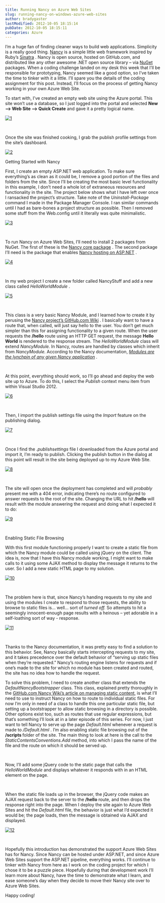 ```yaml
---
title: Running Nancy on Azure Web Sites
slug: running-nancy-on-windows-azure-web-sites
author: bradygaster
lastModified: 2012-10-05 18:15:14
pubDate: 2012-10-05 18:15:11
categories: Azure
---
```


<p>I&#x2019;m a huge fan of finding cleaner ways to build web applications. Simplicity is a really good thing.
  <a href="https://github.com/NancyFx/Nancy">Nancy</a>  is a simple little web framework inspired by Ruby&#x2019;s
  <a href="http://www.sinatrarb.com/">Sinatra</a> . Nancy is open source, hosted on GitHub.com, and distributed like any other awesome .NET open source library &#x2013; via
  <a href="http://nuget.org/packages?q=nancy">NuGet</a>  packages. When a coding challenge landed on my desk this week that I&#x2019;ll be responsible for prototyping, Nancy seemed like a good option, so I&#x2019;ve taken the time to tinker with it a little. I&#x2019;ll spare you the details of the coding assignment
  for this post. Instead, I&#x2019;ll focus on the process of getting Nancy working in your own Azure Web Site. </p>
<p>To start with, I&#x2019;ve created an empty web site using the Azure portal. This site won&#x2019;t use a database, so I just logged into the portal and selected <strong>New &#x2013;&gt; Web Site &#x2013;&gt; Quick Create</strong>  and gave it a pretty logical name. </p>
<p>
  <a href="/Media/Default/Windows-Live-Writer/Running-NancyFx-on-Windows-Azure-Web-Sit_A703/1_2.png">
    <img alt="1" src="/posts/running-nancy-on-windows-azure-web-sites/media/1_thumb.png">
  </a> 
</p>
<p>&#xA0;</p>
<p>Once the site was finished cooking, I grab the publish profile settings from the site&#x2019;s dashboard. </p>
<p>
  <a href="/Media/Default/Windows-Live-Writer/Running-NancyFx-on-Windows-Azure-Web-Sit_A703/2_2.png">
    <img alt="2" src="/posts/running-nancy-on-windows-azure-web-sites/media/2_thumb.png">
  </a> 
</p>
Getting Started with Nancy
<p>First, I create an empty ASP.NET web application. To make sure everything&#x2019;s as clean as it could be, I remove a good portion of the files and folders from the site. Since I&#x2019;ll be creating the most basic level functionality in this example, I don&#x2019;t need
  a whole lot of extraneous resources and functionality in the site. The project below shows what I have left over once I ransacked the project&#x2019;s structure. Take note of the <em>Uninstall-Package</em>  command I made in the Package Manager Console. I ran
  similar commands until I had as bare-bones a project structure as possible. Then I removed some stuff from the Web.config until it literally was quite minimalistic.</p>
<p>
  <a href="/Media/Default/Windows-Live-Writer/Running-NancyFx-on-Windows-Azure-Web-Sit_A703/3_2.png">
    <img alt="3" src="/posts/running-nancy-on-windows-azure-web-sites/media/3_thumb.png">
  </a> 
</p>
<p>&#xA0;</p>
<p>To run Nancy on Azure Web Sites, I&#x2019;ll need to install 2 packages from NuGet. The first of these is the
  <a href="http://nuget.org/packages/Nancy">Nancy core package</a> . The second package I&#x2019;ll need is the package that enables
  <a href="http://nuget.org/packages/Nancy.Hosting.Aspnet">Nancy hosting on ASP.NET</a> . </p>
<p>
  <a href="/Media/Default/Windows-Live-Writer/Running-NancyFx-on-Windows-Azure-Web-Sit_A703/4_2.png">
    <img alt="4" src="/posts/running-nancy-on-windows-azure-web-sites/media/4_thumb.png">
  </a> 
</p>
<p>&#xA0;</p>
<p>In my web project I create a new folder called NancyStuff and add a new class called <em>HelloWorldModule</em> . </p>
<p>
  <a href="/Media/Default/Windows-Live-Writer/Running-NancyFx-on-Windows-Azure-Web-Sit_A703/5_4.png">
    <img alt="5" src="/posts/running-nancy-on-windows-azure-web-sites/media/5_thumb_1.png">
  </a> 
</p>
<p>&#xA0;</p>
<p>This class is a very basic Nancy Module, and I learned how to create it by perusing the
  <a href="https://github.com/NancyFx/Nancy/wiki/Exploring-the-nancy-module">Nancy project&#x2019;s GitHub.com Wiki</a> . I basically want to have a route that, when called, will just say hello to the user. You don&#x2019;t get much simpler than this for assigning functionality to a given route. When the user requests the <strong>/hello</strong>   route using an HTTP GET request, the message <strong>Hello World</strong>  is rendered to the response stream. The <em>HelloWorldModule </em> class will extend <em>NancyModule. </em> In Nancy, routes are handled by classes which inherit from <em>NancyModule. </em> According
  to the Nancy documentation, <em><a href="https://github.com/NancyFx/Nancy/wiki/Exploring-the-nancy-module">Modules are the lynchpin of any given Nancy application</a> . </em> &#xA0;</p>

<p>&#xA0;</p>
<p>At this point, everything should work, so I&#x2019;ll go ahead and deploy the web site up to Azure. To do this, I select the <em>Publish </em> context menu item from within Visual Studio 2012. </p>
<p>
  <a href="/Media/Default/Windows-Live-Writer/Running-NancyFx-on-Windows-Azure-Web-Sit_A703/6_2.png">
    <img alt="6" src="/posts/running-nancy-on-windows-azure-web-sites/media/6_thumb.png">
  </a> 
</p>
<p>&#xA0;</p>
<p>Then, I import the publish settings file using the <em>Import </em> feature on the publishing dialog. </p>
<p>
  <a href="/Media/Default/Windows-Live-Writer/Running-NancyFx-on-Windows-Azure-Web-Sit_A703/7_2.png">
    <img alt="7" src="/posts/running-nancy-on-windows-azure-web-sites/media/7_thumb.png">
  </a> 
</p>
<p>&#xA0;</p>
<p>Once I find the .<em>publishsettings </em> file I downloaded from the Azure portal and import it, I&#x2019;m ready to publish. Clicking the publish button in the dialog at this point will result in the site being deployed up to my Azure Web Site. </p>
<p>
  <a href="/Media/Default/Windows-Live-Writer/Running-NancyFx-on-Windows-Azure-Web-Sit_A703/8_2.png">
    <img alt="8" src="/posts/running-nancy-on-windows-azure-web-sites/media/8_thumb.png">
  </a> 
</p>
<p>&#xA0;</p>
<p>The site will open once the deployment has completed and will <em>probably </em> present me with a 404 error, indicating there&#x2019;s no route configured to answer requests to the root of the site. Changing the URL to hit <strong>/hello</strong>  will result
  with the module answering the request and doing what I expected it to do:</p>
<p>
  <a href="/Media/Default/Windows-Live-Writer/Running-NancyFx-on-Windows-Azure-Web-Sit_A703/9_2.png">
    <img alt="9" src="/posts/running-nancy-on-windows-azure-web-sites/media/9_thumb.png">
  </a> 
</p>
<p>&#xA0;</p>
Enabling Static File Browsing
<p>With this first module functioning properly I want to create a static file from which the Nancy module could be called using jQuery on the client. The idea is, now that I have this Nancy module working, I might want to make calls to it using some AJAX
  method to display the message it returns to the user. So I add a new static HTML page to my solution. </p>
<p>
  <a href="/Media/Default/Windows-Live-Writer/Running-NancyFx-on-Windows-Azure-Web-Sit_A703/10_4.png">
    <img alt="10" src="/posts/running-nancy-on-windows-azure-web-sites/media/10_thumb_1.png">
  </a> 
</p>
<p>&#xA0;</p>
<p>The problem here is that, since Nancy&#x2019;s handing requests to my site and using the modules I create to respond to those requests, the ability to browse to static files is&#x2026; well&#x2026; sort of <em>turned off. </em> So attempts to hit a seemingly innocent-enough
  page results with a heinous &#x2013; yet adorable in a self-loathing sort of way - response. </p>
<p>
  <a href="/Media/Default/Windows-Live-Writer/Running-NancyFx-on-Windows-Azure-Web-Sit_A703/11_2.png">
    <img alt="11" src="/posts/running-nancy-on-windows-azure-web-sites/media/11_thumb.png">
  </a> 
</p>
<p>&#xA0;</p>
<p>Thanks to the Nancy documentation, it was pretty easy to find a solution to this behavior. See, Nancy basically starts intercepting requests to my site, and it takes precedence over the default behavior of &#x201C;serving up static files when they&#x2019;re requested.&#x201D;
  Nancy&#x2019;s routing engine listens for requests and if one&#x2019;s made to the site for which no module has been created and routed, the site has no idea how to handle the request. </p>
<p>To solve this problem, I need to create another class that extends the <em>DefaultNancyBootstrapper </em> class. This class, explained pretty thoroughly in the
  <a href="https://github.com/NancyFx/Nancy/wiki/Managing-static-content">GitHub.com Nancy Wiki&#x2019;s article on managing static content</a>, is what I&#x2019;ll need to use to instruct Nancy on how to route to individual static files. For now I&#x2019;m only in need of a class to handle this one particular static file, but setting up a bootstrapper
  to allow static browsing in a directory is possible. Other options exist too, such as routes that use regular expressions, but that&#x2019;s something I&#x2019;ll look at in a later episode of this series. For now, I just want to tell Nancy to serve up the page <em>Default.html </em> whenever
  a request is made to <em>/Default.html</em> . I&#x2019;m also enabling static file browsing out of the <strong>/scripts </strong> folder of the site. The main thing to look at here is the call to the <em>StaticContentsConventions.Add</em>  method, into which
  I pass the name of the file and the route on which it should be served up. </p>

<p>&#xA0;</p>
<p>Now, I&#x2019;ll add some jQuery code to the static page that calls the <em>HelloWorldModule</em>  and displays whatever it responds with in an HTML element on the page. </p>

<p>&#xA0;</p>
<p>When the static file loads up in the browser, the jQuery code makes an AJAX request back to the server to the <strong>/hello</strong>  route, and then drops the response right into the page. When I deploy the site again to Azure Web Sites and hit the <em>Default.html</em>   file, the behavior is just what I&#x2019;d expected it would be; the page loads, then the message is obtained via AJAX and displayed. </p>
<p>
  <a href="/Media/Default/Windows-Live-Writer/Running-NancyFx-on-Windows-Azure-Web-Sit_A703/12_2.png">
    <img alt="12" src="/posts/running-nancy-on-windows-azure-web-sites/media/12_thumb.png">
  </a> 
</p>
<p>&#xA0;</p>
<p>Hopefully this introduction has demonstrated the support Azure Web Sites has for Nancy. Since Nancy can be hosted under ASP.NET, and since Azure Web Sites support the ASP.NET pipeline, everything works. I&#x2019;ll continue to tinker with Nancy from here as
  I work on the coding project for which I chose it to be a puzzle piece. Hopefully during that development work I&#x2019;ll learn more about Nancy, have the time to demonstrate what I learn, and ease someone&#x2019;s day when they decide to move their Nancy site over
  to Azure Web Sites. </p>
<p>Happy coding!</p>
